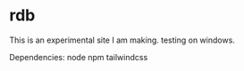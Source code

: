 # rdb
This is an experimental site I am making.
testing on windows.

Dependencies:
    node
    npm
    tailwindcss